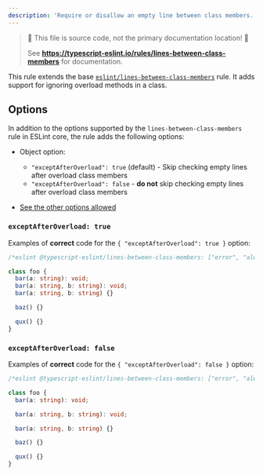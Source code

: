 ```yaml
---
description: 'Require or disallow an empty line between class members.'
---
```


> 🛑 This file is source code, not the primary documentation location! 🛑
>
> See **https://typescript-eslint.io/rules/lines-between-class-members** for documentation.

This rule extends the base [`eslint/lines-between-class-members`](https://eslint.org/docs/rules/lines-between-class-members) rule.
It adds support for ignoring overload methods in a class.

## Options

In addition to the options supported by the `lines-between-class-members` rule in ESLint core, the rule adds the following options:

- Object option:

  - `"exceptAfterOverload": true` (default) - Skip checking empty lines after overload class members
  - `"exceptAfterOverload": false` - **do not** skip checking empty lines after overload class members

- [See the other options allowed](https://github.com/eslint/eslint/blob/main/docs/rules/lines-between-class-members.md#options)

### `exceptAfterOverload: true`

Examples of **correct** code for the `{ "exceptAfterOverload": true }` option:

```ts
/*eslint @typescript-eslint/lines-between-class-members: ["error", "always", { "exceptAfterOverload": true }]*/

class foo {
  bar(a: string): void;
  bar(a: string, b: string): void;
  bar(a: string, b: string) {}

  baz() {}

  qux() {}
}
```

### `exceptAfterOverload: false`

Examples of **correct** code for the `{ "exceptAfterOverload": false }` option:

```ts
/*eslint @typescript-eslint/lines-between-class-members: ["error", "always", { "exceptAfterOverload": false }]*/

class foo {
  bar(a: string): void;

  bar(a: string, b: string): void;

  bar(a: string, b: string) {}

  baz() {}

  qux() {}
}
```
